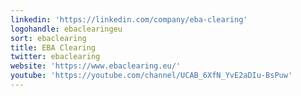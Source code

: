 ```yaml
---
linkedin: 'https://linkedin.com/company/eba-clearing'
logohandle: ebaclearingeu
sort: ebaclearing
title: EBA Clearing
twitter: ebaclearing
website: 'https://www.ebaclearing.eu/'
youtube: 'https://youtube.com/channel/UCAB_6XfN_YvE2aDIu-BsPuw'
---
```

